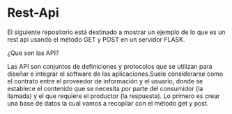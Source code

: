 # Rest-Api
El siguiente repositorio está destinado a mostrar un ejemplo de lo que es un rest api usando el método GET y POST en un servidor FLASK.

¿Que son las API?

Las API son conjuntos de definiciones y protocolos que se utilizan para diseñar e integrar el software de las aplicaciones.Suele considerarse como el contrato entre el proveedor de información y el usuario, donde se establece el contenido que se necesita por parte del consumidor (la llamada) y el que requiere el productor (la respuesta).
Lo primero es crear una base de datos la cual vamos a recopilar con el método get y post.
